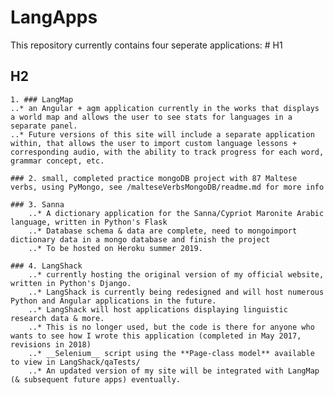 # LangApps

This repository currently contains four seperate applications:
	# H1
## H2
	1. ### LangMap 
	..* an Angular + agm application currently in the works that displays a world map and allows the user to see stats for languages in a separate panel.
	..* Future versions of this site will include a separate application within, that allows the user to import custom language lessons + corresponding audio, with the ability to track progress for each word, grammar concept, etc.

	### 2. small, completed practice mongoDB project with 87 Maltese verbs, using PyMongo, see /malteseVerbsMongoDB/readme.md for more info

	### 3. Sanna 
		..* A dictionary application for the Sanna/Cypriot Maronite Arabic language, written in Python's Flask
		..* Database schema & data are complete, need to mongoimport dictionary data in a mongo database and finish the project
		..* To be hosted on Heroku summer 2019.
		
	### 4. LangShack
		..* currently hosting the original version of my official website, written in Python's Django.
		..* LangShack is currently being redesigned and will host numerous Python and Angular applications in the future.
		..* LangShack will host applications displaying linguistic research data & more.
		..* This is no longer used, but the code is there for anyone who wants to see how I wrote this application (completed in May 2017, revisions in 2018)
		..* __Selenium__ script using the **Page-class model** available to view in LangShack/qaTests/ 
		..* An updated version of my site will be integrated with LangMap (& subsequent future apps) eventually.
